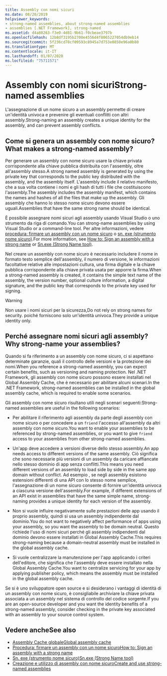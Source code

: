 ```yaml
---
title: Assembly con nomi sicuri
ms.date: 08/20/2019
helpviewer_keywords:
- strong-named assemblies, about strong-named assemblies
- assemblies [.NET Framework], strong-named
ms.assetid: d4a80263-f3e0-4d81-9b61-f0cbeae3797b
ms.openlocfilehash: 12b8df3195b2708e4556d4f8065227054db9eb14
ms.sourcegitcommit: 5f236cd78cf09593c8945a7d753e0850e96a0b80
ms.translationtype: MT
ms.contentlocale: it-IT
ms.lasthandoff: 01/07/2020
ms.locfileid: "75711571"
---
```

# <a name="strong-named-assemblies"></a><span data-ttu-id="2362f-102">Assembly con nomi sicuri</span><span class="sxs-lookup"><span data-stu-id="2362f-102">Strong-named assemblies</span></span>

<span data-ttu-id="2362f-103">L'assegnazione di un nome sicuro a un assembly permette di creare un'identità univoca e prevenire gli eventuali conflitti con altri assembly.</span><span class="sxs-lookup"><span data-stu-id="2362f-103">Strong-naming an assembly creates a unique identity for the assembly, and can prevent assembly conflicts.</span></span>

## <a name="what-makes-a-strong-named-assembly"></a><span data-ttu-id="2362f-104">Come si genera un assembly con nome sicuro?</span><span class="sxs-lookup"><span data-stu-id="2362f-104">What makes a strong-named assembly?</span></span>

<span data-ttu-id="2362f-105">Per generare un assembly con nome sicuro usare la chiave privata corrispondente alla chiave pubblica distribuita con l'assembly, oltre all'assembly stesso.</span><span class="sxs-lookup"><span data-stu-id="2362f-105">A strong named assembly is generated by using the private key that corresponds to the public key distributed with the assembly, and the assembly itself.</span></span> <span data-ttu-id="2362f-106">L'assembly include il relativo manifesto, che a sua volta contiene i nomi e gli hash di tutti i file che costituiscono l'assembly.</span><span class="sxs-lookup"><span data-stu-id="2362f-106">The assembly includes the assembly manifest, which contains the names and hashes of all the files that make up the assembly.</span></span> <span data-ttu-id="2362f-107">Gli assembly che hanno lo stesso nome sicuro devono essere uguali.</span><span class="sxs-lookup"><span data-stu-id="2362f-107">Assemblies that have the same strong name should be identical.</span></span>

<span data-ttu-id="2362f-108">È possibile assegnare nomi sicuri agli assembly usando Visual Studio o uno strumento da riga di comando.</span><span class="sxs-lookup"><span data-stu-id="2362f-108">You can strong-name assemblies by using Visual Studio or a command-line tool.</span></span> <span data-ttu-id="2362f-109">Per altre informazioni, vedere [procedura: firmare un assembly con un nome sicuro](sign-strong-name.md) o [sn. exe (strumento nome sicuro)](../../framework/tools/sn-exe-strong-name-tool.md).</span><span class="sxs-lookup"><span data-stu-id="2362f-109">For more information, see [How to: Sign an assembly with a strong name](sign-strong-name.md) or [Sn.exe (Strong Name tool)](../../framework/tools/sn-exe-strong-name-tool.md).</span></span>

<span data-ttu-id="2362f-110">Nel creare un assembly con nome sicuro è necessario includere il nome in formato testo semplice dell'assembly, il numero di versione, le informazioni facoltative relative alle impostazioni cultura, una firma digitale e la chiave pubblica corrispondente alla chiave privata usata per apporre la firma.</span><span class="sxs-lookup"><span data-stu-id="2362f-110">When a strong-named assembly is created, it contains the simple text name of the assembly, the version number, optional culture information, a digital signature, and the public key that corresponds to the private key used for signing.</span></span>

> [!WARNING]
> <span data-ttu-id="2362f-111">Non usare i nomi sicuri per la sicurezza,</span><span class="sxs-lookup"><span data-stu-id="2362f-111">Do not rely on strong names for security.</span></span> <span data-ttu-id="2362f-112">poiché forniscono solo un'identità univoca.</span><span class="sxs-lookup"><span data-stu-id="2362f-112">They provide a unique identity only.</span></span>

## <a name="why-strong-name-your-assemblies"></a><span data-ttu-id="2362f-113">Perché assegnare nomi sicuri agli assembly?</span><span class="sxs-lookup"><span data-stu-id="2362f-113">Why strong-name your assemblies?</span></span>

<span data-ttu-id="2362f-114">Quando si fa riferimento a un assembly con nome sicuro, ci si aspettano determinate garanzie, quali il controllo delle versioni e la protezione dei nomi.</span><span class="sxs-lookup"><span data-stu-id="2362f-114">When you reference a strong-named assembly, you can expect certain benefits, such as versioning and naming protection.</span></span> <span data-ttu-id="2362f-115">Nel .NET Framework, gli assembly con nome sicuro possono essere installati nel Global Assembly Cache, che è necessario per abilitare alcuni scenari.</span><span class="sxs-lookup"><span data-stu-id="2362f-115">In the .NET Framework, strong-named assemblies can be installed in the global assembly cache, which is required to enable some scenarios.</span></span>

<span data-ttu-id="2362f-116">Gli assembly con nome sicuro risultano utili negli scenari seguenti:</span><span class="sxs-lookup"><span data-stu-id="2362f-116">Strong-named assemblies are useful in the following scenarios:</span></span>

- <span data-ttu-id="2362f-117">Per abilitare il riferimento agli assembly da parte degli assembly con nome sicuro o per concedere a un `friend` l'accesso all'assembly da altri assembly con nome sicuro.</span><span class="sxs-lookup"><span data-stu-id="2362f-117">You want to enable your assemblies to be referenced by strong-named assemblies, or you want to give `friend` access to your assemblies from other strong-named assemblies.</span></span>

- <span data-ttu-id="2362f-118">Un'app deve accedere a versioni diverse dello stesso assembly.</span><span class="sxs-lookup"><span data-stu-id="2362f-118">An app needs access to different versions of the same assembly.</span></span> <span data-ttu-id="2362f-119">Ciò significa che sono necessarie più versioni di un assembly da caricare affiancate nello stesso dominio di app senza conflitti.</span><span class="sxs-lookup"><span data-stu-id="2362f-119">This means  you need different versions of an assembly to load side by side in the same app domain without conflict.</span></span> <span data-ttu-id="2362f-120">Ad esempio , se negli assembly esistono estensioni differenti di una API con lo stesso nome semplice, l'assegnazione di un nome sicuro consente di fornire un'identità univoca a ciascuna versione dell'assembly.</span><span class="sxs-lookup"><span data-stu-id="2362f-120">For example, if different extensions of an API exist in assemblies that have the same simple name, strong-naming provides a unique identity for each version of the assembly.</span></span>

- <span data-ttu-id="2362f-121">Non si vuole influire negativamente sulle prestazioni delle app usando il proprio assembly, quindi si usa un assembly indipendente dal dominio.</span><span class="sxs-lookup"><span data-stu-id="2362f-121">You do not want to negatively affect performance of apps using your assembly, so you want the assembly to be domain neutral.</span></span> <span data-ttu-id="2362f-122">Questo richiede l'uso di nomi sicuri perché gli assembly indipendenti dal dominio devono essere installati in Global Assembly Cache.</span><span class="sxs-lookup"><span data-stu-id="2362f-122">This requires strong-naming because a domain-neutral assembly must be installed in the global assembly cache.</span></span>

- <span data-ttu-id="2362f-123">Si vuole centralizzare la manutenzione per l'app applicando i criteri dell'editore, che significa che l'assembly deve essere installato nella Global Assembly Cache.</span><span class="sxs-lookup"><span data-stu-id="2362f-123">You want to centralize servicing for your app by applying publisher policy, which means the assembly must be installed in the global assembly cache.</span></span>

<span data-ttu-id="2362f-124">Se si è uno sviluppatore open source e si desiderano i vantaggi di identità di un assembly con nome sicuro, è consigliabile archiviare la chiave privata associata a un assembly nel sistema di controllo del codice sorgente.</span><span class="sxs-lookup"><span data-stu-id="2362f-124">If you are an open-source developer and you want the identity benefits of a strong-named assembly, consider checking in the private key associated with an assembly to your source control system.</span></span>

## <a name="see-also"></a><span data-ttu-id="2362f-125">Vedere anche</span><span class="sxs-lookup"><span data-stu-id="2362f-125">See also</span></span>

- [<span data-ttu-id="2362f-126">Assembly Cache globale</span><span class="sxs-lookup"><span data-stu-id="2362f-126">Global assembly cache</span></span>](../../framework/app-domains/gac.md)
- [<span data-ttu-id="2362f-127">Procedura: firmare un assembly con un nome sicuro</span><span class="sxs-lookup"><span data-stu-id="2362f-127">How to: Sign an assembly with a strong name</span></span>](sign-strong-name.md)
- [<span data-ttu-id="2362f-128">Sn. exe (strumento nome sicuro)</span><span class="sxs-lookup"><span data-stu-id="2362f-128">Sn.exe (Strong Name tool)</span></span>](../../framework/tools/sn-exe-strong-name-tool.md)
- [<span data-ttu-id="2362f-129">Creazione e utilizzo di assembly con nome sicuro</span><span class="sxs-lookup"><span data-stu-id="2362f-129">Create and use strong-named assemblies</span></span>](create-use-strong-named.md)
